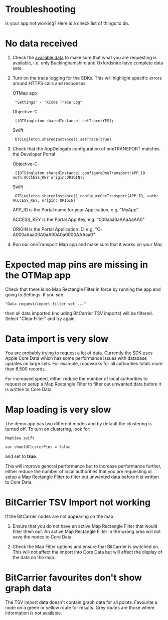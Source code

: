 # Troubleshooting
Is your app not working? Here is a check list of things to do.

# No data received
1. Check the [available data](ios_available_data.html) to make sure that what you are requesting is available, i.e. only Buckinghamshire and Oxfordshire have complete data sets.

2. Turn on the trace logging for the SDKs. This will highlight specific errors around HTTPS calls and responses.

	OTMap app
	
		"Settings" - "XCode Trace Log"
		
	Objective-C
	
		[[OTSingleton sharedInstance] setTrace:YES];
		
	Swift
	
		OTSingleton.sharedInstance().setTrace(true)
	
2. Check that the AppDelegate configuration of oneTRANSPORT matches the Developer Portal

	Objective-C
	
		[[OTSingleton sharedInstance] configureOneTransport:APP_ID auth:ACCCESS_KEY origin:ORIGIN];
		
	Swift
	
		OTSingleton.sharedInstance().configureOneTransport(APP_ID, auth: ACCCESS_KEY, origin: ORIGIN)

	APP_ID is the Portal name for your Application, e.g. "MyApp"
	
	ACCESS_KEY is the Portal App Key, e.g. "000aaa0aAAaAaAA0"
	
	ORIGIN is the Portal Application ID, e.g. "C-A000aAaa00A0aA00A0a0000AAAaa0"

3. Run our oneTransport Map app and make sure that it works on your Mac

# Expected map pins are missing in the OTMap app
Check that there is no Map Rectangle Filter in force by running the app and going to Settings. If you see:

	"Data request/import filter set ..."

then all data imported (including BitCarrier TSV imports) will be filtered. Select "Clear Filter" and try again. 

# Data import is very slow
You are probably trying to request a lot of data. Currently the SDK uses Apple Core Data which has some performance issues with database updates on large sets. For example, roadworks for all authorities totals more than 6,500 records.

For increased speed, either reduce the number of local authorities to request or setup a Map Rectangle Filter to filter out unwanted data before it is written to Core Data.

# Map loading is very slow
The demo app has two different modes and by default the clustering is turned off.
To turn on clustering, look for:

	MapView.swift
	
	var shouldClusterPins = false
	
and set to **true**.

This will improve general performance but to increase performance further, either reduce the number of local authorities that you are requesting or setup a Map Rectangle Filter to filter out unwanted data before it is written to Core Data.

# BitCarrier TSV Import not working
If the BitCarrier nodes are not appearing on the map:

1. Ensure that you do not have an active Map Rectangle Filter that would filter them out. An active Map Rectangle Filter in the wrong area will not save the nodes to Core Data.

2. Check the Map Filter options and ensure that BitCarrier is switched on. This will not affect the import into Core Data but will affect the display of the data on the map.

# BitCarrier favourites don't show graph data
The TSV import data doesn't contain graph data for all points. Favourite a node on a green or yellow route for results. Grey routes are those where information is not available.
